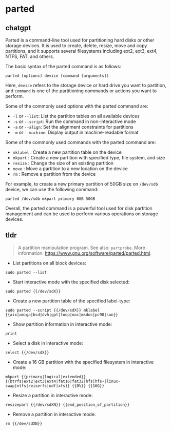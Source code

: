 # parted 
## chatgpt 
Parted is a command-line tool used for partitioning hard disks or other storage devices. It is used to create, delete, resize, move and copy partitions, and it supports several filesystems including ext2, ext3, ext4, NTFS, FAT, and others.

The basic syntax of the parted command is as follows:

`parted [options] device [command [arguments]]`

Here, `device` refers to the storage device or hard drive you want to partition, and `command` is one of the partitioning commands or actions you want to perform.

Some of the commonly used options with the parted command are:

- `-l` or `--list`: List the partition tables on all available devices
- `-s` or `--script`: Run the command in non-interactive mode
- `-a` or `--align`: Set the alignment constraints for partitions
- `-m` or `--machine`: Display output in machine-readable format

Some of the commonly used commands with the parted command are:

- `mklabel` : Create a new partition table on the device
- `mkpart` : Create a new partition with specified type, file system, and size
- `resize` : Change the size of an existing partition
- `move` : Move a partition to a new location on the device
- `rm` : Remove a partition from the device

For example, to create a new primary partition of 50GB size on `/dev/sdb` device, we can use the following command:

`parted /dev/sdb mkpart primary 0GB 50GB`

Overall, the parted command is a powerful tool used for disk partition management and can be used to perform various operations on storage devices. 

## tldr 
 
> A partition manipulation program.
> See also: `partprobe`.
> More information: <https://www.gnu.org/software/parted/parted.html>.

- List partitions on all block devices:

`sudo parted --list`

- Start interactive mode with the specified disk selected:

`sudo parted {{/dev/sdX}}`

- Create a new partition table of the specified label-type:

`sudo parted --script {{/dev/sdX}} mklabel {{aix|amiga|bsd|dvh|gpt|loop|mac|msdos|pc98|sun}}`

- Show partition information in interactive mode:

`print`

- Select a disk in interactive mode:

`select {{/dev/sdX}}`

- Create a 16 GB partition with the specified filesystem in interactive mode:

`mkpart {{primary|logical|extended}} {{btrfs|ext2|ext3|ext4|fat16|fat32|hfs|hfs+|linux-swap|ntfs|reiserfs|udf|xfs}} {{0%}} {{16G}}`

- Resize a partition in interactive mode:

`resizepart {{/dev/sdXN}} {{end_position_of_partition}}`

- Remove a partition in interactive mode:

`rm {{/dev/sdXN}}`
